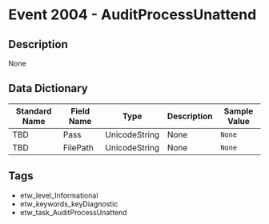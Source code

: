 # Event 2004 - AuditProcessUnattend

## Description
None

## Data Dictionary
|Standard Name|Field Name|Type|Description|Sample Value|
|---|---|---|---|---|
|TBD|Pass|UnicodeString|None|`None`|
|TBD|FilePath|UnicodeString|None|`None`|

## Tags
* etw_level_Informational
* etw_keywords_keyDiagnostic
* etw_task_AuditProcessUnattend